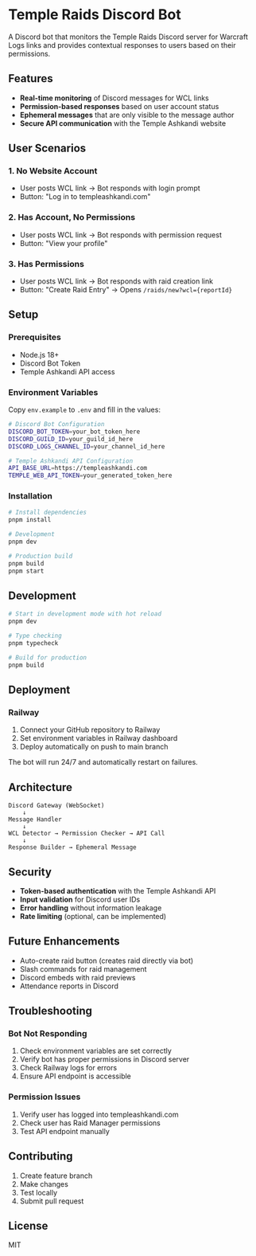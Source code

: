 # Temple Raids Discord Bot

A Discord bot that monitors the Temple Raids Discord server for Warcraft Logs links and provides contextual responses to users based on their permissions.

## Features

- **Real-time monitoring** of Discord messages for WCL links
- **Permission-based responses** based on user account status
- **Ephemeral messages** that are only visible to the message author
- **Secure API communication** with the Temple Ashkandi website

## User Scenarios

### 1. No Website Account
- User posts WCL link → Bot responds with login prompt
- Button: "Log in to templeashkandi.com"

### 2. Has Account, No Permissions
- User posts WCL link → Bot responds with permission request
- Button: "View your profile"

### 3. Has Permissions
- User posts WCL link → Bot responds with raid creation link
- Button: "Create Raid Entry" → Opens `/raids/new?wcl={reportId}`

## Setup

### Prerequisites

- Node.js 18+ 
- Discord Bot Token
- Temple Ashkandi API access

### Environment Variables

Copy `env.example` to `.env` and fill in the values:

```bash
# Discord Bot Configuration
DISCORD_BOT_TOKEN=your_bot_token_here
DISCORD_GUILD_ID=your_guild_id_here
DISCORD_LOGS_CHANNEL_ID=your_channel_id_here

# Temple Ashkandi API Configuration
API_BASE_URL=https://templeashkandi.com
TEMPLE_WEB_API_TOKEN=your_generated_token_here
```

### Installation

```bash
# Install dependencies
pnpm install

# Development
pnpm dev

# Production build
pnpm build
pnpm start
```

## Development

```bash
# Start in development mode with hot reload
pnpm dev

# Type checking
pnpm typecheck

# Build for production
pnpm build
```

## Deployment

### Railway

1. Connect your GitHub repository to Railway
2. Set environment variables in Railway dashboard
3. Deploy automatically on push to main branch

The bot will run 24/7 and automatically restart on failures.

## Architecture

```
Discord Gateway (WebSocket)
    ↓
Message Handler
    ↓
WCL Detector → Permission Checker → API Call
    ↓
Response Builder → Ephemeral Message
```

## Security

- **Token-based authentication** with the Temple Ashkandi API
- **Input validation** for Discord user IDs
- **Error handling** without information leakage
- **Rate limiting** (optional, can be implemented)

## Future Enhancements

- Auto-create raid button (creates raid directly via bot)
- Slash commands for raid management
- Discord embeds with raid previews
- Attendance reports in Discord

## Troubleshooting

### Bot Not Responding
1. Check environment variables are set correctly
2. Verify bot has proper permissions in Discord server
3. Check Railway logs for errors
4. Ensure API endpoint is accessible

### Permission Issues
1. Verify user has logged into templeashkandi.com
2. Check user has Raid Manager permissions
3. Test API endpoint manually

## Contributing

1. Create feature branch
2. Make changes
3. Test locally
4. Submit pull request

## License

MIT
